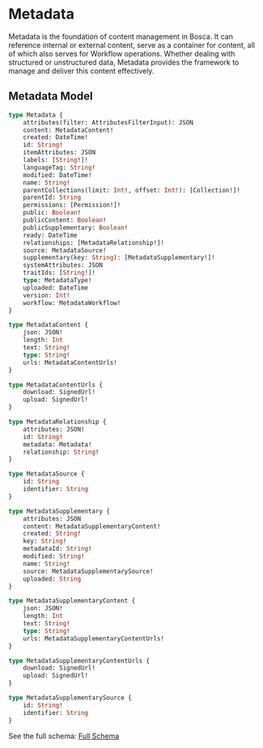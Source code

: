 # Metadata

<primary-label ref="bosca"/>
<secondary-label ref="beta"/>

Metadata is the foundation of content management in Bosca. It can reference internal or external content, serve as a
container for content, all of which also serves for Workflow operations. Whether dealing with structured or
unstructured data, Metadata provides the framework to manage and deliver this content effectively.

## Metadata Model

```graphql
type Metadata {
    attributes(filter: AttributesFilterInput): JSON
    content: MetadataContent!
    created: DateTime!
    id: String!
    itemAttributes: JSON
    labels: [String!]!
    languageTag: String!
    modified: DateTime!
    name: String!
    parentCollections(limit: Int!, offset: Int!): [Collection!]!
    parentId: String
    permissions: [Permission!]!
    public: Boolean!
    publicContent: Boolean!
    publicSupplementary: Boolean!
    ready: DateTime
    relationships: [MetadataRelationship!]!
    source: MetadataSource!
    supplementary(key: String): [MetadataSupplementary!]!
    systemAttributes: JSON
    traitIds: [String!]!
    type: MetadataType!
    uploaded: DateTime
    version: Int!
    workflow: MetadataWorkflow!
}

type MetadataContent {
    json: JSON!
    length: Int
    text: String!
    type: String!
    urls: MetadataContentUrls!
}

type MetadataContentUrls {
    download: SignedUrl!
    upload: SignedUrl!
}

type MetadataRelationship {
    attributes: JSON!
    id: String!
    metadata: Metadata!
    relationship: String!
}

type MetadataSource {
    id: String
    identifier: String
}

type MetadataSupplementary {
    attributes: JSON
    content: MetadataSupplementaryContent!
    created: String!
    key: String!
    metadataId: String!
    modified: String!
    name: String!
    source: MetadataSupplementarySource!
    uploaded: String
}

type MetadataSupplementaryContent {
    json: JSON!
    length: Int
    text: String!
    type: String!
    urls: MetadataSupplementaryContentUrls!
}

type MetadataSupplementaryContentUrls {
    download: SignedUrl!
    upload: SignedUrl!
}

type MetadataSupplementarySource {
    id: String!
    identifier: String
}
```

See the full schema: [Full Schema](GraphQL.md)